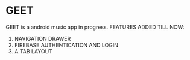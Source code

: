 # GEET
GEET is a android music app in progress.
FEATURES ADDED TILL NOW:
1. NAVIGATION DRAWER
2. FIREBASE AUTHENTICATION AND LOGIN
3. A TAB LAYOUT

